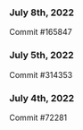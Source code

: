 ### July 8th, 2022

Commit #165847

### July 5th, 2022

Commit #314353


### July 4th, 2022

Commit #72281
